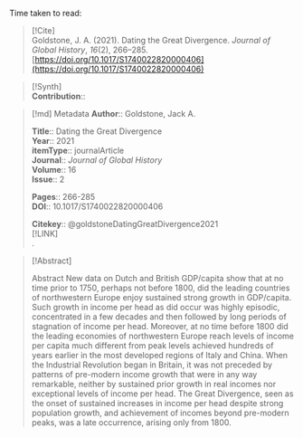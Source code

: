Time taken to read: 
> [!Cite]  
> Goldstone, J. A. (2021). Dating the Great Divergence. _Journal of Global History_, _16_(2), 266–285. [https://doi.org/10.1017/S1740022820000406](https://doi.org/10.1017/S1740022820000406)

> [!Synth]  
>**Contribution**::

>[!md]  Metadata
> **Author**:: Goldstone, Jack A.</br>  
>    
> **Title**:: Dating the Great Divergence    
> **Year**:: 2021     
>**itemType**:: journalArticle    
>**Journal**:: *Journal of Global History*    
>**Volume**:: 16    
>**Issue**:: 2     
>    
>    
>     
> **Pages**:: 266-285    
>**DOI**:: 10.1017/S1740022820000406    
>
> 
>    
> **Citekey**:: @goldstoneDatingGreatDivergence2021    
> [!LINK]   
>.

> [!Abstract]  
>  
> Abstract
            New data on Dutch and British GDP/capita show that at no time prior to 1750, perhaps not before 1800, did the leading countries of northwestern Europe enjoy sustained strong growth in GDP/capita. Such growth in income per head as did occur was highly episodic, concentrated in a few decades and then followed by long periods of stagnation of income per head. Moreover, at no time before 1800 did the leading economies of northwestern Europe reach levels of income per capita much different from peak levels achieved hundreds of years earlier in the most developed regions of Italy and China. When the Industrial Revolution began in Britain, it was not preceded by patterns of pre-modern income growth that were in any way remarkable, neither by sustained prior growth in real incomes nor exceptional levels of income per head. The Great Divergence, seen as the onset of sustained increases in income per head despite strong population growth, and achievement of incomes beyond pre-modern peaks, was a late occurrence, arising only from 1800.  
>>  
